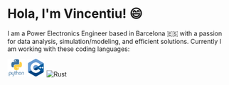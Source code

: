 # Hola,  I'm Vincentiu! 😄

I am a Power Electronics Engineer based in Barcelona 🇪🇸 with a passion for data analysis, simulation/modeling, and efficient solutions.
Currently I am working with these coding languages:

<p align="left">
  <img src="https://github.com/devicons/devicon/blob/master/icons/python/python-original-wordmark.svg" title="Python" alt="Python" width="40" height="40"/>
  <img src="https://github.com/devicons/devicon/blob/master/icons/cplusplus/cplusplus-original.svg" title="Modern C++" alt="C++" width="40" height="40"/>
  <img src="https://images.prismic.io/barrage/d6b6bc3f-21a0-45bf-bb6f-1bbbbef00eaa_rust-programming-language-blog_post.jpeg?auto=compress,format&q=100" title="Rust" alt="Rust" width="40" height="40"/>
</p>


